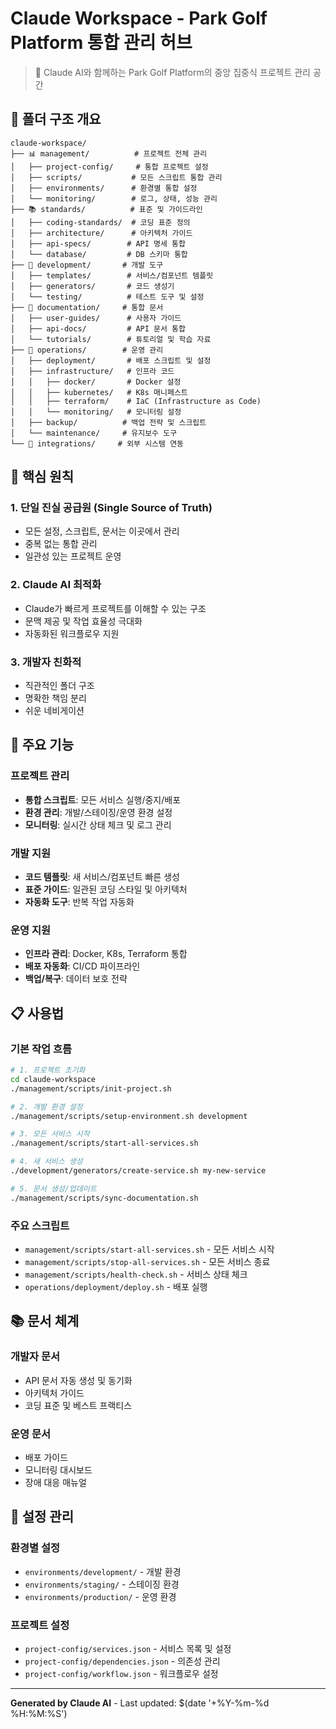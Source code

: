 # Claude Workspace - Park Golf Platform 통합 관리 허브

> 🤖 Claude AI와 함께하는 Park Golf Platform의 중앙 집중식 프로젝트 관리 공간

## 📁 폴더 구조 개요

```
claude-workspace/
├── 📊 management/          # 프로젝트 전체 관리
│   ├── project-config/     # 통합 프로젝트 설정
│   ├── scripts/           # 모든 스크립트 통합 관리
│   ├── environments/      # 환경별 통합 설정
│   └── monitoring/        # 로그, 상태, 성능 관리
├── 📚 standards/          # 표준 및 가이드라인
│   ├── coding-standards/  # 코딩 표준 정의
│   ├── architecture/      # 아키텍처 가이드
│   ├── api-specs/        # API 명세 통합
│   └── database/         # DB 스키마 통합
├── 🔧 development/       # 개발 도구
│   ├── templates/        # 서비스/컴포넌트 템플릿
│   ├── generators/       # 코드 생성기
│   └── testing/          # 테스트 도구 및 설정
├── 📖 documentation/     # 통합 문서
│   ├── user-guides/      # 사용자 가이드
│   ├── api-docs/         # API 문서 통합
│   └── tutorials/        # 튜토리얼 및 학습 자료
├── 🚀 operations/        # 운영 관리
│   ├── deployment/       # 배포 스크립트 및 설정
│   ├── infrastructure/   # 인프라 코드
│   │   ├── docker/       # Docker 설정
│   │   ├── kubernetes/   # K8s 매니페스트
│   │   ├── terraform/    # IaC (Infrastructure as Code)
│   │   └── monitoring/   # 모니터링 설정
│   ├── backup/          # 백업 전략 및 스크립트
│   └── maintenance/     # 유지보수 도구
└── 🔄 integrations/     # 외부 시스템 연동
```

## 🎯 핵심 원칙

### 1. 단일 진실 공급원 (Single Source of Truth)
- 모든 설정, 스크립트, 문서는 이곳에서 관리
- 중복 없는 통합 관리
- 일관성 있는 프로젝트 운영

### 2. Claude AI 최적화
- Claude가 빠르게 프로젝트를 이해할 수 있는 구조
- 문맥 제공 및 작업 효율성 극대화
- 자동화된 워크플로우 지원

### 3. 개발자 친화적
- 직관적인 폴더 구조
- 명확한 책임 분리
- 쉬운 네비게이션

## 🚀 주요 기능

### 프로젝트 관리
- **통합 스크립트**: 모든 서비스 실행/중지/배포
- **환경 관리**: 개발/스테이징/운영 환경 설정
- **모니터링**: 실시간 상태 체크 및 로그 관리

### 개발 지원
- **코드 템플릿**: 새 서비스/컴포넌트 빠른 생성
- **표준 가이드**: 일관된 코딩 스타일 및 아키텍처
- **자동화 도구**: 반복 작업 자동화

### 운영 지원
- **인프라 관리**: Docker, K8s, Terraform 통합
- **배포 자동화**: CI/CD 파이프라인
- **백업/복구**: 데이터 보호 전략

## 📋 사용법

### 기본 작업 흐름
```bash
# 1. 프로젝트 초기화
cd claude-workspace
./management/scripts/init-project.sh

# 2. 개발 환경 설정
./management/scripts/setup-environment.sh development

# 3. 모든 서비스 시작
./management/scripts/start-all-services.sh

# 4. 새 서비스 생성
./development/generators/create-service.sh my-new-service

# 5. 문서 생성/업데이트
./management/scripts/sync-documentation.sh
```

### 주요 스크립트
- `management/scripts/start-all-services.sh` - 모든 서비스 시작
- `management/scripts/stop-all-services.sh` - 모든 서비스 종료
- `management/scripts/health-check.sh` - 서비스 상태 체크
- `operations/deployment/deploy.sh` - 배포 실행

## 📚 문서 체계

### 개발자 문서
- API 문서 자동 생성 및 동기화
- 아키텍처 가이드
- 코딩 표준 및 베스트 프랙티스

### 운영 문서
- 배포 가이드
- 모니터링 대시보드
- 장애 대응 매뉴얼

## 🔧 설정 관리

### 환경별 설정
- `environments/development/` - 개발 환경
- `environments/staging/` - 스테이징 환경  
- `environments/production/` - 운영 환경

### 프로젝트 설정
- `project-config/services.json` - 서비스 목록 및 설정
- `project-config/dependencies.json` - 의존성 관리
- `project-config/workflow.json` - 워크플로우 설정

---

**Generated by Claude AI** - Last updated: $(date '+%Y-%m-%d %H:%M:%S')